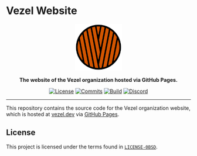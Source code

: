 # Vezel Website

<div align="center">
    <img src="vezel.svg"
         width="128"
         alt="Vezel" />
</div>

<p align="center">
    <strong>
        The website of the Vezel organization hosted via GitHub Pages.
    </strong>
</p>

<div align="center">

[![License](https://img.shields.io/github/license/vezel-dev/vezel-dev.github.io?color=brown)](LICENSE-0BSD)
[![Commits](https://img.shields.io/github/commit-activity/m/vezel-dev/vezel-dev.github.io/master?label=commits&color=slateblue)](https://github.com/vezel-dev/vezel-dev.github.io/commits/master)
[![Build](https://img.shields.io/github/actions/workflow/status/vezel-dev/vezel-dev.github.io/pages/pages-build-deployment?branch=master)](https://github.com/vezel-dev/vezel-dev.github.io/actions/workflows/pages/pages-build-deployment)
[![Discord](https://img.shields.io/discord/960716713136095232?color=peru&label=discord)](https://discord.gg/NSSgCYuf2m)

</div>

---

This repository contains the source code for the Vezel organization website,
which is hosted at [vezel.dev](https://vezel.dev) via
[GitHub Pages](https://pages.github.com).

## License

This project is licensed under the terms found in
[`LICENSE-0BSD`](LICENSE-0BSD).
